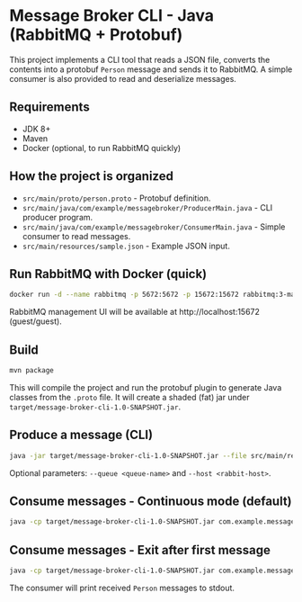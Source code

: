 # Message Broker CLI - Java (RabbitMQ + Protobuf)

This project implements a CLI tool that reads a JSON file, converts the contents into a protobuf `Person` message and sends it to RabbitMQ. A simple consumer is also provided to read and deserialize messages.

## Requirements

- JDK 8+
- Maven
- Docker (optional, to run RabbitMQ quickly)

## How the project is organized

- `src/main/proto/person.proto` - Protobuf definition.
- `src/main/java/com/example/messagebroker/ProducerMain.java` - CLI producer program.
- `src/main/java/com/example/messagebroker/ConsumerMain.java` - Simple consumer to read messages.
- `src/main/resources/sample.json` - Example JSON input.

## Run RabbitMQ with Docker (quick)

```bash
docker run -d --name rabbitmq -p 5672:5672 -p 15672:15672 rabbitmq:3-management
```

RabbitMQ management UI will be available at http://localhost:15672 (guest/guest).

## Build

```bash
mvn package
```

This will compile the project and run the protobuf plugin to generate Java classes from the `.proto` file. It will create a shaded (fat) jar under `target/message-broker-cli-1.0-SNAPSHOT.jar`.

## Produce a message (CLI)

```bash
java -jar target/message-broker-cli-1.0-SNAPSHOT.jar --file src/main/resources/sample.json
```

Optional parameters: `--queue <queue-name>` and `--host <rabbit-host>`.

## Consume messages - Continuous mode (default)

```bash
java -cp target/message-broker-cli-1.0-SNAPSHOT.jar com.example.messagebroker.ConsumerMain --queue person_queue
```

## Consume messages - Exit after first message

```bash
java -cp target/message-broker-cli-1.0-SNAPSHOT.jar com.example.messagebroker.ConsumerMain --queue person_queue --once
```

The consumer will print received `Person` messages to stdout.
